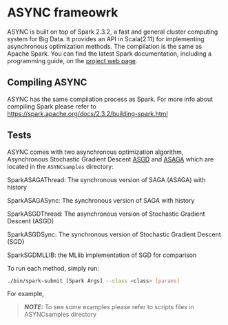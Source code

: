 # ASYNC frameowrk

ASYNC is built on top of Spark 2.3.2, a fast and general cluster computing system for Big Data. It provides an API in Scala(2.11) for implementing asynchronous optimization methods. The compilation is the same as Apache Spark. You can find the latest Spark documentation, including a programming guide, on the [project web page](http://spark.apache.org/documentation.html).


## Compiling ASYNC

ASYNC has the same compilation process as Spark. For more info about compiling Spark please refer to https://spark.apache.org/docs/2.3.2/building-spark.html


## Tests
ASYNC comes with two asynchronous optimization algorithm, Asynchronous Stochastic Gradient Descent [ASGD](https://papers.nips.cc/paper/4687-large-scale-distributed-deep-networks.pdf) and [ASAGA](http://proceedings.mlr.press/v54/leblond17a/leblond17a.pdf) which are located in the `ASYNCsamples` directory:

SparkASAGAThread: The synchronous version of SAGA (ASAGA) with history

SparkASAGASync: The synchronous version of SAGA with history

SparkASGDThread: The asynchronous version of Stochastic Gradient Descent (ASGD)

SparkASGDSync: The synchronous version of Stochastic Gradient Descent (SGD) 

SparkSGDMLLIB: the MLlib implementation of SGD for comparison

To run each method, simply run:

```sh
./bin/spark-submit [Spark Args] --class <class> [params]
```

For example, 


> **_NOTE:_** To see some examples please refer to scripts files in ASYNCsamples directory
